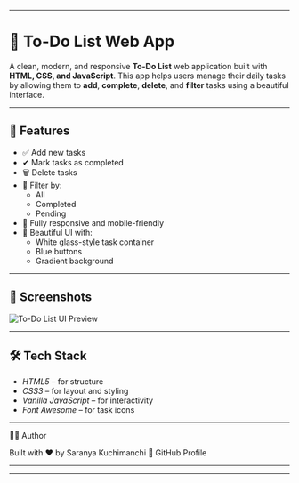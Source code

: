 
---

# 📝 To-Do List Web App

A clean, modern, and responsive **To-Do List** web application built with **HTML, CSS, and JavaScript**. This app helps users manage their daily tasks by allowing them to **add**, **complete**, **delete**, and **filter** tasks using a beautiful interface.

---

## 🚀 Features

- ✅ Add new tasks
- ✔ Mark tasks as completed
- 🗑 Delete tasks
- 🔎 Filter by:
  - All
  - Completed
  - Pending
- 📱 Fully responsive and mobile-friendly
- 🎨 Beautiful UI with:
  - White glass-style task container
  - Blue buttons
  - Gradient background

---

## 📸 Screenshots

![To-Do List UI Preview](./https://github.com/saranyak2706/webdevelopment/blob/main/ouput.png?raw=true)  

---

## 🛠 Tech Stack

- *HTML5* – for structure
- *CSS3* – for layout and styling
- *Vanilla JavaScript* – for interactivity
- *Font Awesome* – for task icons

---


🙋‍♀ Author

Built with ❤ by Saranya Kuchimanchi
🔗 GitHub Profile


---

---
